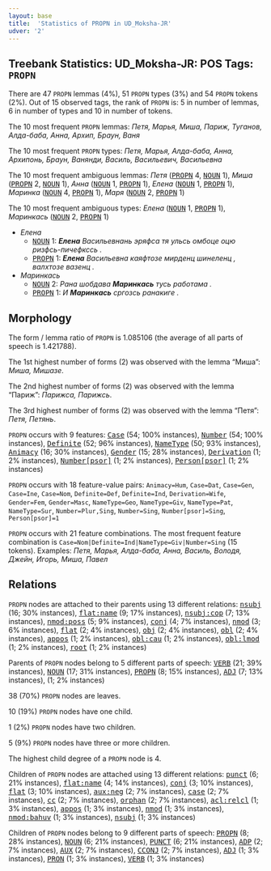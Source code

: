 ```yaml
---
layout: base
title:  'Statistics of PROPN in UD_Moksha-JR'
udver: '2'
---
```


## Treebank Statistics: UD_Moksha-JR: POS Tags: `PROPN`

There are 47 `PROPN` lemmas (4%), 51 `PROPN` types (3%) and 54 `PROPN` tokens (2%).
Out of 15 observed tags, the rank of `PROPN` is: 5 in number of lemmas, 6 in number of types and 10 in number of tokens.

The 10 most frequent `PROPN` lemmas: <em>Петя, Марья, Миша, Париж, Туганов, Алда-баба, Анна, Архип, Браун, Ваня</em>

The 10 most frequent `PROPN` types:  <em>Петя, Марья, Алда-баба, Анна, Архипонь, Браун, Ванянди, Василь, Васильевич, Васильевна</em>

The 10 most frequent ambiguous lemmas: <em>Петя</em> (<tt><a href="mdf_jr-pos-PROPN.html">PROPN</a></tt> 4, <tt><a href="mdf_jr-pos-NOUN.html">NOUN</a></tt> 1), <em>Миша</em> (<tt><a href="mdf_jr-pos-PROPN.html">PROPN</a></tt> 2, <tt><a href="mdf_jr-pos-NOUN.html">NOUN</a></tt> 1), <em>Анна</em> (<tt><a href="mdf_jr-pos-NOUN.html">NOUN</a></tt> 1, <tt><a href="mdf_jr-pos-PROPN.html">PROPN</a></tt> 1), <em>Елена</em> (<tt><a href="mdf_jr-pos-NOUN.html">NOUN</a></tt> 1, <tt><a href="mdf_jr-pos-PROPN.html">PROPN</a></tt> 1), <em>Маринка</em> (<tt><a href="mdf_jr-pos-NOUN.html">NOUN</a></tt> 4, <tt><a href="mdf_jr-pos-PROPN.html">PROPN</a></tt> 1), <em>Маря</em> (<tt><a href="mdf_jr-pos-NOUN.html">NOUN</a></tt> 2, <tt><a href="mdf_jr-pos-PROPN.html">PROPN</a></tt> 1)

The 10 most frequent ambiguous types:  <em>Елена</em> (<tt><a href="mdf_jr-pos-NOUN.html">NOUN</a></tt> 1, <tt><a href="mdf_jr-pos-PROPN.html">PROPN</a></tt> 1), <em>Маринкась</em> (<tt><a href="mdf_jr-pos-NOUN.html">NOUN</a></tt> 2, <tt><a href="mdf_jr-pos-PROPN.html">PROPN</a></tt> 1)


* <em>Елена</em>
  * <tt><a href="mdf_jr-pos-NOUN.html">NOUN</a></tt> 1: <em><b>Елена</b> Васильевнань эряфса тя ульсь омбоце оцю ризфсь-пичефкссь .</em>
  * <tt><a href="mdf_jr-pos-PROPN.html">PROPN</a></tt> 1: <em><b>Елена</b> Васильевна каяфтозе мирденц шинеленц , валхтозе вазенц .</em>
* <em>Маринкась</em>
  * <tt><a href="mdf_jr-pos-NOUN.html">NOUN</a></tt> 2: <em>Рана шобдава <b>Маринкась</b> тусь работама .</em>
  * <tt><a href="mdf_jr-pos-PROPN.html">PROPN</a></tt> 1: <em>И <b>Маринкась</b> сргозсь ранакиге .</em>

## Morphology

The form / lemma ratio of `PROPN` is 1.085106 (the average of all parts of speech is 1.421788).

The 1st highest number of forms (2) was observed with the lemma “Миша”: <em>Миша, Мишазе</em>.

The 2nd highest number of forms (2) was observed with the lemma “Париж”: <em>Парижса, Парижсь</em>.

The 3rd highest number of forms (2) was observed with the lemma “Петя”: <em>Петя, Петянь</em>.

`PROPN` occurs with 9 features: <tt><a href="mdf_jr-feat-Case.html">Case</a></tt> (54; 100% instances), <tt><a href="mdf_jr-feat-Number.html">Number</a></tt> (54; 100% instances), <tt><a href="mdf_jr-feat-Definite.html">Definite</a></tt> (52; 96% instances), <tt><a href="mdf_jr-feat-NameType.html">NameType</a></tt> (50; 93% instances), <tt><a href="mdf_jr-feat-Animacy.html">Animacy</a></tt> (16; 30% instances), <tt><a href="mdf_jr-feat-Gender.html">Gender</a></tt> (15; 28% instances), <tt><a href="mdf_jr-feat-Derivation.html">Derivation</a></tt> (1; 2% instances), <tt><a href="mdf_jr-feat-Number-psor.html">Number[psor]</a></tt> (1; 2% instances), <tt><a href="mdf_jr-feat-Person-psor.html">Person[psor]</a></tt> (1; 2% instances)

`PROPN` occurs with 18 feature-value pairs: `Animacy=Hum`, `Case=Dat`, `Case=Gen`, `Case=Ine`, `Case=Nom`, `Definite=Def`, `Definite=Ind`, `Derivation=Wife`, `Gender=Fem`, `Gender=Masc`, `NameType=Geo`, `NameType=Giv`, `NameType=Pat`, `NameType=Sur`, `Number=Plur,Sing`, `Number=Sing`, `Number[psor]=Sing`, `Person[psor]=1`

`PROPN` occurs with 21 feature combinations.
The most frequent feature combination is `Case=Nom|Definite=Ind|NameType=Giv|Number=Sing` (15 tokens).
Examples: <em>Петя, Марья, Алда-баба, Анна, Василь, Володя, Джейн, Игорь, Миша, Павел</em>


## Relations

`PROPN` nodes are attached to their parents using 13 different relations: <tt><a href="mdf_jr-dep-nsubj.html">nsubj</a></tt> (16; 30% instances), <tt><a href="mdf_jr-dep-flat-name.html">flat:name</a></tt> (9; 17% instances), <tt><a href="mdf_jr-dep-nsubj-cop.html">nsubj:cop</a></tt> (7; 13% instances), <tt><a href="mdf_jr-dep-nmod-poss.html">nmod:poss</a></tt> (5; 9% instances), <tt><a href="mdf_jr-dep-conj.html">conj</a></tt> (4; 7% instances), <tt><a href="mdf_jr-dep-nmod.html">nmod</a></tt> (3; 6% instances), <tt><a href="mdf_jr-dep-flat.html">flat</a></tt> (2; 4% instances), <tt><a href="mdf_jr-dep-obj.html">obj</a></tt> (2; 4% instances), <tt><a href="mdf_jr-dep-obl.html">obl</a></tt> (2; 4% instances), <tt><a href="mdf_jr-dep-appos.html">appos</a></tt> (1; 2% instances), <tt><a href="mdf_jr-dep-obl-cau.html">obl:cau</a></tt> (1; 2% instances), <tt><a href="mdf_jr-dep-obl-lmod.html">obl:lmod</a></tt> (1; 2% instances), <tt><a href="mdf_jr-dep-root.html">root</a></tt> (1; 2% instances)

Parents of `PROPN` nodes belong to 5 different parts of speech: <tt><a href="mdf_jr-pos-VERB.html">VERB</a></tt> (21; 39% instances), <tt><a href="mdf_jr-pos-NOUN.html">NOUN</a></tt> (17; 31% instances), <tt><a href="mdf_jr-pos-PROPN.html">PROPN</a></tt> (8; 15% instances), <tt><a href="mdf_jr-pos-ADJ.html">ADJ</a></tt> (7; 13% instances),  (1; 2% instances)

38 (70%) `PROPN` nodes are leaves.

10 (19%) `PROPN` nodes have one child.

1 (2%) `PROPN` nodes have two children.

5 (9%) `PROPN` nodes have three or more children.

The highest child degree of a `PROPN` node is 4.

Children of `PROPN` nodes are attached using 13 different relations: <tt><a href="mdf_jr-dep-punct.html">punct</a></tt> (6; 21% instances), <tt><a href="mdf_jr-dep-flat-name.html">flat:name</a></tt> (4; 14% instances), <tt><a href="mdf_jr-dep-conj.html">conj</a></tt> (3; 10% instances), <tt><a href="mdf_jr-dep-flat.html">flat</a></tt> (3; 10% instances), <tt><a href="mdf_jr-dep-aux-neg.html">aux:neg</a></tt> (2; 7% instances), <tt><a href="mdf_jr-dep-case.html">case</a></tt> (2; 7% instances), <tt><a href="mdf_jr-dep-cc.html">cc</a></tt> (2; 7% instances), <tt><a href="mdf_jr-dep-orphan.html">orphan</a></tt> (2; 7% instances), <tt><a href="mdf_jr-dep-acl-relcl.html">acl:relcl</a></tt> (1; 3% instances), <tt><a href="mdf_jr-dep-appos.html">appos</a></tt> (1; 3% instances), <tt><a href="mdf_jr-dep-nmod.html">nmod</a></tt> (1; 3% instances), <tt><a href="mdf_jr-dep-nmod-bahuv.html">nmod:bahuv</a></tt> (1; 3% instances), <tt><a href="mdf_jr-dep-nsubj.html">nsubj</a></tt> (1; 3% instances)

Children of `PROPN` nodes belong to 9 different parts of speech: <tt><a href="mdf_jr-pos-PROPN.html">PROPN</a></tt> (8; 28% instances), <tt><a href="mdf_jr-pos-NOUN.html">NOUN</a></tt> (6; 21% instances), <tt><a href="mdf_jr-pos-PUNCT.html">PUNCT</a></tt> (6; 21% instances), <tt><a href="mdf_jr-pos-ADP.html">ADP</a></tt> (2; 7% instances), <tt><a href="mdf_jr-pos-AUX.html">AUX</a></tt> (2; 7% instances), <tt><a href="mdf_jr-pos-CCONJ.html">CCONJ</a></tt> (2; 7% instances), <tt><a href="mdf_jr-pos-ADJ.html">ADJ</a></tt> (1; 3% instances), <tt><a href="mdf_jr-pos-PRON.html">PRON</a></tt> (1; 3% instances), <tt><a href="mdf_jr-pos-VERB.html">VERB</a></tt> (1; 3% instances)

